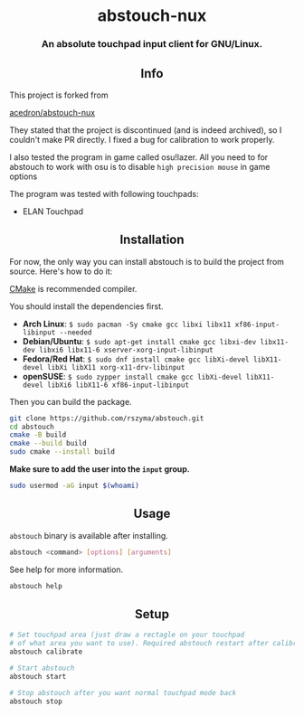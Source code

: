 <h1 align="center">
    abstouch-nux
</h1>
<h3 align="center">
    An absolute touchpad input client for GNU/Linux.
</h3>

<h2 align="center"> Info </h2>
This project is forked from 

[acedron/abstouch-nux](https://github.com/acedron/abstouch-nux)

They stated that the project is discontinued (and is indeed archived), so I couldn't make PR directly.
I fixed a bug for calibration to work properly.

I also tested the program in game called osu!lazer. 
All you need to for abstouch to work with osu is to disable `high precision mouse` in game options

The program was tested with following touchpads:
- ELAN Touchpad

<h2 align="center"> Installation </h2>

For now, the only way you can install abstouch is to build the project from source. Here's how to do it:

[CMake](https://cmake.org) is recommended compiler.

You should install the dependencies first.
- **Arch Linux**: `$ sudo pacman -Sy cmake gcc libxi libx11 xf86-input-libinput --needed`
- **Debian/Ubuntu**: `$ sudo apt-get install cmake gcc libxi-dev libx11-dev libxi6 libx11-6 xserver-xorg-input-libinput`
- **Fedora/Red Hat**: `$ sudo dnf install cmake gcc libXi-devel libX11-devel libXi libX11 xorg-x11-drv-libinput`
- **openSUSE**: `$ sudo zypper install cmake gcc libXi-devel libX11-devel libXi6 libX11-6 xf86-input-libinput`

Then you can build the package.

```bash
git clone https://github.com/rszyma/abstouch.git
cd abstouch
cmake -B build
cmake --build build
sudo cmake --install build
```

**Make sure to add the user into the `input` group.**

```bash
sudo usermod -aG input $(whoami)
```
</details>

<h2 align="center"> Usage </h2>

`abstouch` binary is available after installing.

```bash
abstouch <command> [options] [arguments]
```

See help for more information.

```bash
abstouch help
```

<h2 align="center"> Setup </h2>

```bash
# Set touchpad area (just draw a rectagle on your touchpad 
# of what area you want to use). Required abstouch restart after calibrating.
abstouch calibrate

# Start abstouch
abstouch start

# Stop abstouch after you want normal touchpad mode back
abstouch stop
```
